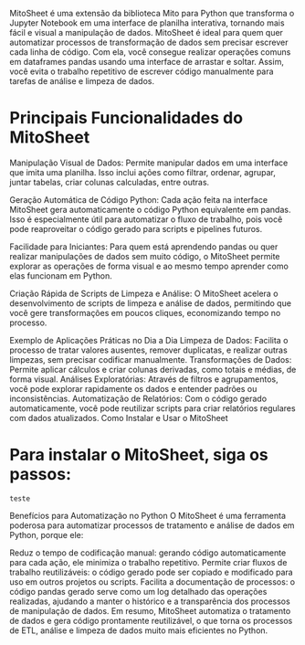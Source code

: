 MitoSheet é uma extensão da biblioteca Mito para Python que transforma o Jupyter Notebook em uma interface de planilha interativa, tornando mais fácil e visual a manipulação de dados. MitoSheet é ideal para quem quer automatizar processos de transformação de dados sem precisar escrever cada linha de código. Com ela, você consegue realizar operações comuns em dataframes pandas usando uma interface de arrastar e soltar. Assim, você evita o trabalho repetitivo de escrever código manualmente para tarefas de análise e limpeza de dados.

# Principais Funcionalidades do MitoSheet
Manipulação Visual de Dados: Permite manipular dados em uma interface que imita uma planilha. Isso inclui ações como filtrar, ordenar, agrupar, juntar tabelas, criar colunas calculadas, entre outras.

Geração Automática de Código Python: Cada ação feita na interface MitoSheet gera automaticamente o código Python equivalente em pandas. Isso é especialmente útil para automatizar o fluxo de trabalho, pois você pode reaproveitar o código gerado para scripts e pipelines futuros.

Facilidade para Iniciantes: Para quem está aprendendo pandas ou quer realizar manipulações de dados sem muito código, o MitoSheet permite explorar as operações de forma visual e ao mesmo tempo aprender como elas funcionam em Python.

Criação Rápida de Scripts de Limpeza e Análise: O MitoSheet acelera o desenvolvimento de scripts de limpeza e análise de dados, permitindo que você gere transformações em poucos cliques, economizando tempo no processo.

Exemplo de Aplicações Práticas no Dia a Dia
Limpeza de Dados: Facilita o processo de tratar valores ausentes, remover duplicatas, e realizar outras limpezas, sem precisar codificar manualmente.
Transformações de Dados: Permite aplicar cálculos e criar colunas derivadas, como totais e médias, de forma visual.
Análises Exploratórias: Através de filtros e agrupamentos, você pode explorar rapidamente os dados e entender padrões ou inconsistências.
Automatização de Relatórios: Com o código gerado automaticamente, você pode reutilizar scripts para criar relatórios regulares com dados atualizados.
Como Instalar e Usar o MitoSheet
# Para instalar o MitoSheet, siga os passos:

```
teste

```

Benefícios para Automatização no Python
O MitoSheet é uma ferramenta poderosa para automatizar processos de tratamento e análise de dados em Python, porque ele:

Reduz o tempo de codificação manual: gerando código automaticamente para cada ação, ele minimiza o trabalho repetitivo.
Permite criar fluxos de trabalho reutilizáveis: o código gerado pode ser copiado e modificado para uso em outros projetos ou scripts.
Facilita a documentação de processos: o código pandas gerado serve como um log detalhado das operações realizadas, ajudando a manter o histórico e a transparência dos processos de manipulação de dados.
Em resumo, MitoSheet automatiza o tratamento de dados e gera código prontamente reutilizável, o que torna os processos de ETL, análise e limpeza de dados muito mais eficientes no Python.